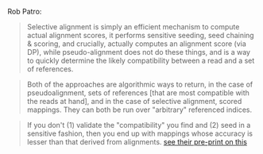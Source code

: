 Rob Patro:

>Selective alignment is simply an efficient mechanism to compute actual alignment scores, it performs sensitive seeding, seed chaining & scoring, and crucially, actually computes an alignment score (via DP), while pseudo-alignment does not do these things, and is a way to quickly determine the likely compatibility between a read and a set of references.

> Both of the approaches are algorithmic ways to return, in the case of pseudoalignment, sets of references [that are most compatible with the reads at hand],
and in the case of selective alignment, scored mappings. They can both be run over "arbitrary" referenced indices.

>If you don't (1) validate the "compatibility" you find and (2) seed in a sensitive fashion, then you end up with mappings whose accuracy is lesser than that derived from alignments. [see their pre-print on this](https://www.biorxiv.org/content/10.1101/657874v1)
